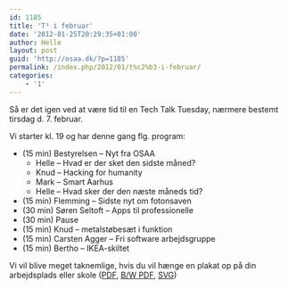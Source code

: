 ```yaml
---
id: 1185
title: 'T³ i februar'
date: '2012-01-25T20:29:35+01:00'
author: Helle
layout: post
guid: 'http://osaa.dk/?p=1185'
permalink: /index.php/2012/01/t%c2%b3-i-februar/
categories:
    - '1'
---
```


Så er det igen ved at være tid til en Tech Talk Tuesday, nærmere bestemt tirsdag d. 7. februar.

Vi starter kl. 19 og har denne gang flg. program:

- (15 min) Bestyrelsen – Nyt fra OSAA 
    - Helle – Hvad er der sket den sidste måned?
    - Knud – Hacking for humanity
    - Mark – Smart Aarhus
    - Helle – Hvad sker der den næste måneds tid?
- (15 min) Flemming – Sidste nyt om fotonsaven
- (30 min) Søren Seltoft – Apps til professionelle
- (30 min) Pause
- (15 min) Knud – metalstøbesæt i funktion
- (15 min) Carsten Agger – Fri software arbejdsgruppe
- (15 min) Bertho – IKEA-skiltet

Vi vil blive meget taknemlige, hvis du vil hænge en plakat op på din arbejdsplads eller skole ([PDF](https://www.osaa.dk//wiki/images/OSAA_T3_2012-02-07.pdf), [B/W PDF](https://www.osaa.dk//wiki/images/OSAA_T3_2012-02-07_BW.pdf), [SVG](https://www.osaa.dk//wiki/images/OSAA_T3_2012-02-07.svg))
